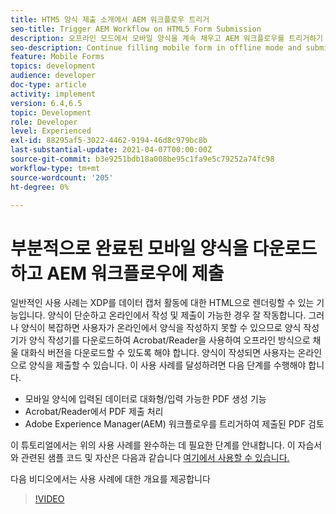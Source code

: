 ```yaml
---
title: HTM5 양식 제출 소개에서 AEM 워크플로우 트리거
seo-title: Trigger AEM Workflow on HTML5 Form Submission
description: 오프라인 모드에서 모바일 양식을 계속 채우고 AEM 워크플로우를 트리거하기 위한 모바일 양식을 제출합니다.
seo-description: Continue filling mobile form in offline mode and submit mobile form to trigger AEM workflow
feature: Mobile Forms
topics: development
audience: developer
doc-type: article
activity: implement
version: 6.4,6.5
topic: Development
role: Developer
level: Experienced
exl-id: 88295af5-3022-4462-9194-46d8c979bc8b
last-substantial-update: 2021-04-07T00:00:00Z
source-git-commit: b3e9251bdb18a008be95c1fa9e5c79252a74fc98
workflow-type: tm+mt
source-wordcount: '205'
ht-degree: 0%

---
```


# 부분적으로 완료된 모바일 양식을 다운로드하고 AEM 워크플로우에 제출

일반적인 사용 사례는 XDP를 데이터 캡처 활동에 대한 HTML으로 렌더링할 수 있는 기능입니다. 양식이 단순하고 온라인에서 작성 및 제출이 가능한 경우 잘 작동합니다. 그러나 양식이 복잡하면 사용자가 온라인에서 양식을 작성하지 못할 수 있으므로 양식 작성기가 양식 작성기를 다운로드하여 Acrobat/Reader을 사용하여 오프라인 방식으로 채울 대화식 버전을 다운로드할 수 있도록 해야 합니다. 양식이 작성되면 사용자는 온라인으로 양식을 제출할 수 있습니다.
이 사용 사례를 달성하려면 다음 단계를 수행해야 합니다.

* 모바일 양식에 입력된 데이터로 대화형/입력 가능한 PDF 생성 기능
* Acrobat/Reader에서 PDF 제출 처리
* Adobe Experience Manager(AEM) 워크플로우를 트리거하여 제출된 PDF 검토

이 튜토리얼에서는 위의 사용 사례를 완수하는 데 필요한 단계를 안내합니다. 이 자습서와 관련된 샘플 코드 및 자산은 다음과 같습니다 [여기에서 사용할 수 있습니다.](part-four.md)

다음 비디오에서는 사용 사례에 대한 개요를 제공합니다

>[!VIDEO](https://video.tv.adobe.com/v/29677?quality=12&learn=on)
